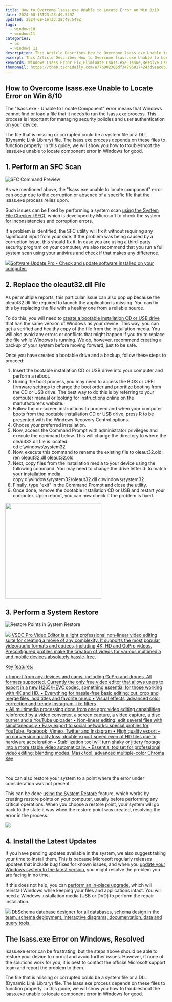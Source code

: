 ```yaml
---
title: How to Overcome lsass.exe Unable to Locate Error on Win 8/10
date: 2024-08-15T23:28:49.549Z
updated: 2024-08-16T23:28:49.549Z
tags:
  - windows10
  - windows11
categories:
  - os
  - windows 11
description: This Article Describes How to Overcome lsass.exe Unable to Locate Error on Win 8/10
excerpt: This Article Describes How to Overcome lsass.exe Unable to Locate Error on Win 8/10
keywords: Windows Lsass Error Fix,Eliminate Lsass.exe Issue,Resolve Lsass Error WIN 8/10,Overcoming lsass.exe Failure,Addressing Win 8 Lsass Error,Remedy Lsass.exe Not Found,Tackling Lsass.exe Locate Error
thumbnail: https://thmb.techidaily.com/e77b802386df347968174243d9eec6b1ff5aaa13a757fb94ecaebe8d1775e8b5.jpg
---
```


## How to Overcome lsass.exe Unable to Locate Error on Win 8/10

 The "lsass.exe - Unable to Locate Component" error means that Windows cannot find or load a file that it needs to run the lsass.exe process. This process is important for managing security policies and user authentication on your device.

 The file that is missing or corrupted could be a system file or a DLL (Dynamic Link Library) file. The lsass.exe process depends on these files to function properly. In this guide, we will show you how to troubleshoot the lsass.exe unable to locate component error in Windows for good.

## 1\. Perform an SFC Scan

![SFC Command Preview](https://static1.makeuseofimages.com/wordpress/wp-content/uploads/2023/06/sfc-command-preview.jpg)

 As we mentioned above, the "lsass.exe unable to locate component" error can occur due to the corruption or absence of a specific file that the lsass.exe process relies upon.

 Such issues can be fixed by performing a system scan [using the System File Checker (SFC)](https://www.makeuseof.com/system-file-checker-sfc-windows/), which is developed by Microsoft to check the system for inconsistencies and corruption errors.

 If a problem is identified, the SFC utility will fix it without requiring any significant input from your side. If the problem was being caused by a corruption issue, this should fix it. In case you are using a third-party security program on your computer, we also recommend that you run a full system scan using your antivirus and check if that makes any difference.

<!-- affiliate ads begin -->
<a href="https://order.glarysoft.com/order/checkout.php?PRODS=4691139&QTY=1&AFFILIATE=108875&CART=1"><img src="https://secure.avangate.com/images/merchant/6734fa703f6633ab896eecbdfad8953a/products/SU-200-1.png" border="0">Software Update Pro - Check and update software installed on your computer. </a>
<!-- affiliate ads end -->
## 2\. Replace the oleaut32.dll File

 As per multiple reports, this particular issue can also pop up because the oleaut32.dll file required to launch the application is missing. You can fix this by replacing the file with a healthy one from a reliable source.

 To do this, you will need to [create a bootable installation CD or USB drive](https://www.makeuseof.com/windows-11-create-bootable-usb-drive/) that has the same version of Windows as your device. This way, you can get a verified and healthy copy of the file from the installation media. You will also avoid any errors or conflicts that might happen if you try to replace the file while Windows is running. We do, however, recommend creating a backup of your system before moving forward, just to be safe.

 Once you have created a bootable drive and a backup, follow these steps to proceed:

1. Insert the bootable installation CD or USB drive into your computer and perform a reboot.
2. During the boot process, you may need to access the BIOS or UEFI firmware settings to change the boot order and prioritize booting from the CD or USB drive. The best way to do this is by referring to your computer manual or looking for instructions online on the manufacturer’s website.
3. Follow the on-screen instructions to proceed and when your computer boots from the bootable installation CD or USB drive, press R to be presented with the Windows Recovery Control options.
4. Choose your preferred installation.
5. Now, access the Command Prompt with administrator privileges and execute the command below. This will change the directory to where the oleaut32.dll file is located:  
cd c:\windows\system32
6. Now, execute this command to rename the existing file to oleaut32.old:  
ren oleaut32.dll oleaut32.old
7. Next, copy files from the installation media to your device using the following command. You may need to change the drive letter d: to match your installation media.  
​​​​​​​​​​​​​​copy d:\windows\system32\oleaut32.dll c:\windows\system32
8. Finally, type "exit" in the Command Prompt and close the utility.
9. Once done, remove the bootable installation CD or USB and restart your computer. Upon reboot, you can now check if the problem is fixed.

<!-- affiliate ads begin -->
<a href="https://coinrule.sjv.io/c/5597632/1958374/18409" target="_top" id="1958374"><img src="//a.impactradius-go.com/display-ad/18409-1958374" border="0" alt="" width="300" height="300"/></a><img height="0" width="0" src="https://imp.pxf.io/i/5597632/1958374/18409" style="position:absolute;visibility:hidden;" border="0" />
<!-- affiliate ads end -->
## 3\. Perform a System Restore

![Restore Points in System Restore](https://static1.makeuseofimages.com/wordpress/wp-content/uploads/2023/06/restore-points-in-system-restore.jpg)
<!-- affiliate ads begin -->
<a href="https://secure.2checkout.com/order/checkout.php?PRODS=4693127&QTY=1&AFFILIATE=108875&CART=1"><img src="https://www.videosoftdev.com/images/video_editor/screenshots/1.jpg" border="0">
VSDC Pro Video Editor is a light professional non-linear video editing suite for creating a movie of any complexity. It supports the most popular video/audio formats and codecs, including 4K, HD and GoPro videos. Preconfigured profiles make the creation of videos for various multimedia and mobile devices absolutely hassle-free.

Key features:

•	Import from any devices and cams, including GoPro and drones. All formats supported. Сurrently the only free video editor that allows users to export in a new H265/HEVC codec, something essential for those working with 4K and HD.
•	Everything for hassle-free basic editing: cut, crop and merge files, add titles and favorite music
•	Visual effects, advanced color correction and trendy Instagram-like filters   
•	All multimedia processing done from one app: video editing capabilities reinforced by  a video converter, a screen capture, a video capture, a disc burner and a YouTube uploader
•	Non-linear editing: edit several files with simultaneously 
•	Easy export to social networks: special profiles for YouTube, Facebook, Vimeo, Twitter and Instagram
•	High quality export – no conversion quality loss, double export speed even of HD files due to hardware acceleration
•	Stabilization tool will turn shaky or jittery footage into a more stable video automatically. 
•	Essential toolset for professional video editing: blending modes, Mask tool, advanced multiple-color Chroma Key  
</a>
<!-- affiliate ads end -->

 ​​​​​​​

 You can also restore your system to a point where the error under consideration was not present.

 This can be done [using the System Restore](https://www.makeuseof.com/use-system-restore-windows/) feature, which works by creating restore points on your computer, usually before performing any critical operations. When you choose a restore point, your system will go back to the state it was when the restore point was created, resolving the error in the process.

<!-- affiliate ads begin -->
<a href="https://secure.2checkout.com/order/checkout.php?PRODS=3546200&QTY=1&AFFILIATE=108875&CART=1"><img src="http://www.binteko.com/sites/default/files/banner01_468x60a.gif" border="0"></a>
<!-- affiliate ads end -->
## 4\. Install the Latest Updates

 If you have pending updates available in the system, we also suggest taking your time to install them. This is because Microsoft regularly releases updates that include bug fixes for known issues, and when you [update your Windows system to the latest version](https://www.makeuseof.com/tag/update-windows-software-guide/), you might resolve the problem you are facing in no time.

 If this does not help, you can [perform an in-place upgrade](https://www.makeuseof.com/in-place-upgrade-windows-11/), which will reinstall Windows while keeping your files and applications intact. You will need a Windows installation media (USB or DVD) to perform the repair installation.

<!-- affiliate ads begin -->
<a href="https://shop.dbschema.com/order/checkout.php?PRODS=19867419&QTY=1&AFFILIATE=108875&CART=1"> <img src="https://secure.avangate.com/images/merchant/176b22bab4e94a28619ca2433b2ef241/products/1_icon256.png" border="0">
DbSchema database designer for all databases, schema design in the team, schema deployment, interactive diagrams, documentation, data and query tools. </a>
<!-- affiliate ads end -->
## The lsass.exe Error on Windows, Resolved

 Isass.exe error can be frustrating, but the steps above should be able to restore your device to normal and avoid further issues. However, if none of the solutions work for you, it is best to contact the official Microsoft support team and report the problem to them.

 The file that is missing or corrupted could be a system file or a DLL (Dynamic Link Library) file. The lsass.exe process depends on these files to function properly. In this guide, we will show you how to troubleshoot the lsass.exe unable to locate component error in Windows for good.



<ins class="adsbygoogle"
      style="display:block"
      data-ad-client="ca-pub-7571918770474297"
      data-ad-slot="8358498916"
      data-ad-format="auto"
      data-full-width-responsive="true"></ins>



